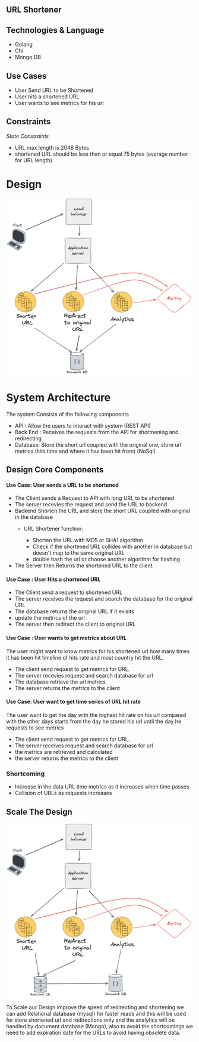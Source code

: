 URL Shortener
---------------------

## Technologies & Language
- Golang
- Chi
- Mongo DB

## Use Cases
- User Send URL to be Shortened
- User hits a shortened URL
- User wants to see metrics for his url

## Constraints
*State Constraints*
- URL max length is 2048 Bytes 
- shortened URL should be less than or equal 75 bytes (average number for URL length)



# Design
![design.png](design.png)
# System Architecture
The system Consists of the following components
- API : Allow the users to interact with system (REST API)
- Back End : Receives the requests from the API for shortnening and redirecting 
- Database: Store the short url coupled with the original one, store url metrics (hits time and where it has been hit from) (NoSql)

## Design Core Components

#### Use Case: User sends a URL to be shortened
- The Client sends a Request to API with long URL to be shortened
- The server recevies the request and send the URL to backend
- Backend Shorten the URL and store the short URL coupled with original in the database
  - URL Shortener function:

    - Shorten the URL with MD5 or SHA1 algorithm
    - Check if the shortened URL collides with another in database but doesn't map to the same original URL
    - double hash the url or choose another algorithm for hashing
- The Server then Returns the shortened URL to the client

#### Use Case : User Hits a shortened URL
- The Client send a request to shortened URL
- The server receives the request and search the database for the original URL
- The database returns the original URL if it exisits 
- update the metrics of the url
- The server then redirect the client to original URL

#### Use Case : User wants to get metrics about URL 
The user might want to know metrics for his shortened url how many times it has been hit
timeline of hits rate and most country hit the URL.
- The client send request to get metrics for URL.
- The server recevies request and search database for url
- The database retrieve the url metrics
- The server returns the metrics to the client

#### Use Case: User want to get time series of URL hit rate
The user want to get the day with the highest hit rate on his url compared with the other days
starts from the day he stored his url until the day he requests to see metrics
- The client send request to get metrics for URL.
- The server receives request and search database for url
- the metrics are retrieved and calculated
- the server returns the metrics to the client

### Shortcoming
- Increase in the data URL time metrics as it increases when time passes
- Collision of URLs as requests increases

## Scale The Design
![scaled design.png](scaled_design.png)

To Scale our Design improve the speed of redirecting and shortening we can add
Relational database (mysql) for faster reads and this will be used for store shortened url and redirections only
and the analytics will be handled by document database (Mongo), also to avoid the shortcomings we need to add
expiration date for the URLs to avoid having obsolete data.

